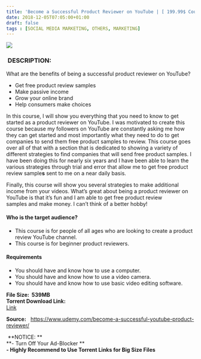 ```yaml
---
title: 'Become a Successful Product Reviewer on YouTube | [ 199.99$ Course For Free ]'
date: 2018-12-05T07:05:00+01:00
draft: false
tags : [SOCIAL MEDIA MARKETING, OTHERS, MARKETING]
---
```


[![](https://2.bp.blogspot.com/-yzxTWn89xF4/XAdp_hhK2mI/AAAAAAAAAlA/gpYUQf4aaxE1nEZrXeM1G7D6jA2bHAj_QCLcBGAs/s640/Become-a-Successful-Product-Reviewer-on-YouTube.jpg)](https://2.bp.blogspot.com/-yzxTWn89xF4/XAdp_hhK2mI/AAAAAAAAAlA/gpYUQf4aaxE1nEZrXeM1G7D6jA2bHAj_QCLcBGAs/s1600/Become-a-Successful-Product-Reviewer-on-YouTube.jpg)

###  DESCRIPTION:

What are the benefits of being a successful product reviewer on YouTube?  

*   Get free product review samples
*   Make passive income
*   Grow your online brand
*   Help consumers make choices

In this course, I will show you everything that you need to know to get started as a product reviewer on YouTube. I was motivated to create this course because my followers on YouTube are constantly asking me how they can get started and most importantly what they need to do to get companies to send them free product samples to review. This course goes over all of that with a section that is dedicated to showing a variety of different strategies to find companies that will send free product samples. I have been doing this for nearly six years and I have been able to learn the various strategies through trial and error that allow me to get free product review sample**s** sent to me on a near daily basis.  

Finally, this course will show you several strategies to make additional income from your videos. What’s great about being a product reviewer on YouTube is that it’s fun and I am able to get free product review samples and make money. I can’t think of a better hobby!  

#### Who is the target audience?

*   This course is for people of all ages who are looking to create a product review YouTube channel.
*   This course is for beginner product reviewers.

#### Requirements

*   You should have and know how to use a computer.
*   You should have and know how to use a video camera.
*   You should have and know how to use basic video editing software.

**File Size:  539MB**  
**Torrent Download Link:**  
 [Link](http://turboagram.com/18521555/successful-product-reviewer-torrentlink)  
  
**Source:**   https://www.udemy.com/become-a-successful-youtube-product-reviewer/  
  
 **NOTICE: **  
**\- Turn Off Your Ad-Blocker **  
**\- Highly Recommend to Use Torrent Links for Big Size Files**